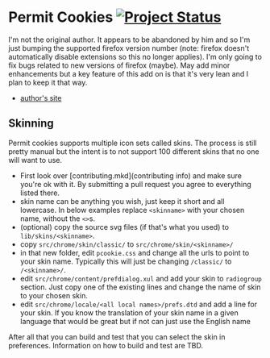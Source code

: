 # Permit Cookies [![Project Status](http://stillmaintained.com/vrillusions/permit-cookies.png)](http://stillmaintained.com/vrillusions/permit-cookies)

I'm not the original author.  It appears to be abandoned by him and so I'm just bumping the supported firefox version number (note: firefox doesn't automatically disable extensions so this no longer applies).  I'm only going to fix bugs related to new versions of firefox (maybe).  May add minor enhancements but a key feature of this add on is that it's very lean and I plan to keep it that way.

- [author's site](http://gorgias.de/mfe/)

## Skinning

Permit cookies supports multiple icon sets called skins.  The process is still pretty manual but the intent is to not support 100 different skins that no one will want to use.

- First look over [contributing.mkd](contributing info) and make sure you're ok with it.  By submitting a pull request you agree to everything listed there.
- skin name can be anything you wish, just keep it short and all lowercase.  In below examples replace `<skinname>` with your chosen name, without the `<>`s.
- (optional) copy the source svg files (if that's what you used) to `lib/skins/<skinname>`.
- copy `src/chrome/skin/classic/` to `src/chrome/skin/<skinname>/`
- in that new folder, edit `pcookie.css` and change all the urls to point to your skin name.  Typically this will just be changing `/classic/` to `/<skinname>/`.
- edit `src/chrome/content/prefdialog.xul` and add your skin to `radiogroup` section.  Just copy one of the existing lines and change the name of skin to your chosen skin.
- edit `src/chrome/locale/<all local names>/prefs.dtd` and add a line for your skin.  If you know the translation of your skin name in a given language that would be great but if not can just use the English name

After all that you can build and test that you can select the skin in preferences.  Information on how to build and test are TBD.
